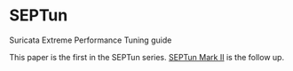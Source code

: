 # SEPTun
Suricata Extreme Performance Tuning guide

This paper is the first in the SEPTun series. [SEPTun Mark II](https://github.com/pevma/SEPTun-Mark-II) is the follow up.
